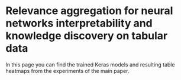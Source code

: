 # Relevance aggregation for neural networks interpretability and knowledge discovery on tabular data

In this page you can find the trained Keras models and resulting table heatmaps from the experiments of the main paper.